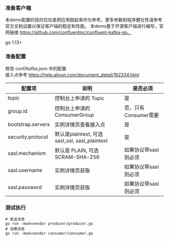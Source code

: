 ### 准备客户端
本demo配置的目的仅仅是把应用跑起来作为参考，更多参数和程序健壮性请参考官方文档设置以保证客户端的稳定和性能。
本demo基于开源客户端进行编写，官网链接 https://github.com/confluentinc/confluent-kafka-go。

go 1.13+

### 准备配置
修改 conf/kafka.json 中的配置   
接入点参考 https://help.aliyun.com/document_detail/162334.html

| 配置项 | 说明 |  是否必须 |
| --- | --- | --- |
| topic | 控制台上申请的 Topic | 是
| group.id | 控制台上申请的 ConsumerGroup | 否，只有Consumer需要 |
| bootstrap.servers | 实例详情页查看接入点 | 是 |
| security.protocol | 默认是plaintext, 可选sasl_ssl, sasl_plaintext | 是 |
| sasl.mechanism | 默认是 PLAIN, 可选SCRAM-SHA-256 | 如果协议带sasl则必须 |
| sasl.username | 实例详情页获取 | 如果协议带sasl则必须 |
| sasl.password | 实例详情页获取 | 如果协议带sasl则必须 |

### 测试执行
```
# 发送消息
go run -mod=vendor producer/producer.go
# 消费消息
go run -mod=vendor consumer/consumer.go
```


